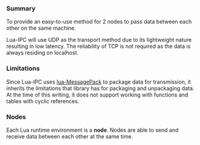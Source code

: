 ### Summary
To provide an easy-to-use method for 2 nodes to pass data between each other on the same machine.

Lua-IPC will use UDP as the transport method due to its lightweight nature resulting in low latency. The reliability of TCP is not required as the data is always residing on localhost.

### Limitations
Since Lua-IPC uses [lua-MessagePack](http://fperrad.github.io/lua-MessagePack/msgpack.html#reference) to package data for transmission, it inherits the limitations that library has for packaging and unpackaging data. At the time of this writing, it does not support working with functions and tables with cyclic references.

### Nodes
Each Lua runtime environment is a **node**. Nodes are able to send and receive data between each other at the same time.
